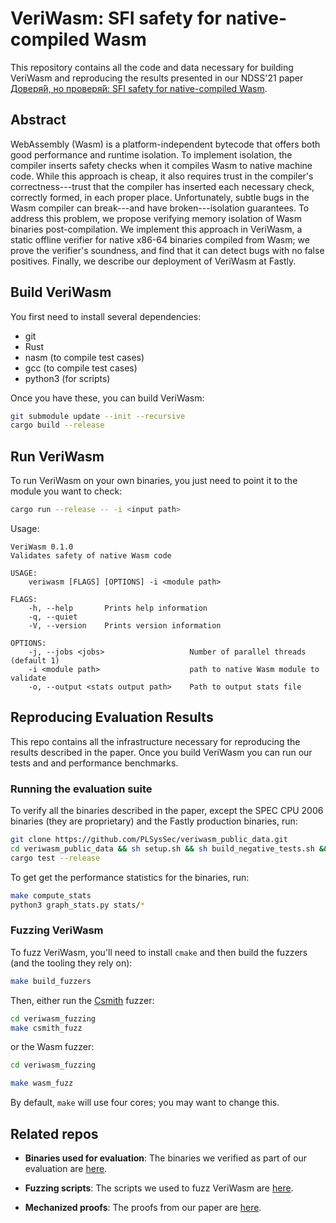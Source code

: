 # VeriWasm: SFI safety for native-compiled Wasm

This repository contains all the code and data necessary for building VeriWasm and reproducing the results presented in our NDSS'21 paper [Доверя́й, но проверя́й: SFI safety for native-compiled Wasm](http://cseweb.ucsd.edu/~dstefan/pubs/johnson:2021:veriwasm.pdf).  
  
## Abstract  
WebAssembly (Wasm) is a platform-independent bytecode that offers both good performance and runtime isolation. To implement isolation, the compiler inserts safety checks when it compiles Wasm to native machine code. While this approach is cheap, it also requires trust in the compiler's correctness---trust that the compiler has inserted each necessary check, correctly formed, in each proper place. Unfortunately, subtle bugs in the Wasm compiler can break---and have broken---isolation guarantees. To address this problem, we propose verifying memory isolation of Wasm binaries post-compilation. We implement this approach in VeriWasm, a static offline verifier for native x86-64 binaries compiled from Wasm; we prove the verifier's soundness, and find that it can detect bugs with no false positives. Finally, we describe our deployment of VeriWasm at Fastly.

## Build VeriWasm

You first need to install several dependencies:

- git
- Rust
- nasm (to compile test cases)
- gcc (to compile test cases)
- python3 (for scripts)

Once you have these, you can build VeriWasm:

```bash
git submodule update --init --recursive
cargo build --release
```

## Run VeriWasm

To run VeriWasm on your own binaries, you just need to point it to the module you want to check:

```bash
cargo run --release -- -i <input path> 
```

Usage:  

```
VeriWasm 0.1.0
Validates safety of native Wasm code

USAGE:
    veriwasm [FLAGS] [OPTIONS] -i <module path>

FLAGS:
    -h, --help       Prints help information
    -q, --quiet      
    -V, --version    Prints version information

OPTIONS:
    -j, --jobs <jobs>                   Number of parallel threads (default 1)
    -i <module path>                    path to native Wasm module to validate
    -o, --output <stats output path>    Path to output stats file
```

## Reproducing Evaluation Results

This repo contains all the infrastructure necessary for reproducing the results described in the paper. Once you build VeriWasm you can run our tests and and performance benchmarks.

### Running the evaluation suite

To verify all the binaries described in the paper, except the SPEC CPU 2006 binaries (they are proprietary) and the Fastly production binaries, run:

```bash
git clone https://github.com/PLSysSec/veriwasm_public_data.git
cd veriwasm_public_data && sh setup.sh && sh build_negative_tests.sh && cd ..
cargo test --release
```

To get get the performance statistics for the binaries, run:

```bash
make compute_stats
python3 graph_stats.py stats/*
```

### Fuzzing VeriWasm

To fuzz VeriWasm, you'll need to install `cmake` and then build the fuzzers (and the tooling they rely on):

```bash
make build_fuzzers
```

Then, either run the  [Csmith](https://embed.cs.utah.edu/csmith/) fuzzer:

```bash
cd veriwasm_fuzzing
make csmith_fuzz
```

or the Wasm fuzzer:    

```bash
cd veriwasm_fuzzing

make wasm_fuzz
```

By default, `make` will use four cores; you may want to change this.

## Related repos

- **Binaries used for evaluation**: The binaries we verified as part of our evaluation are [here](https://github.com/PLSysSec/veriwasm_public_data.git).

- **Fuzzing scripts**: The scripts we used to fuzz VeriWasm are [here](https://github.com/PLSysSec/veriwasm_fuzzing).

- **Mechanized proofs**: The proofs from our paper are [here](https://github.com/PLSysSec/veriwasm-verification).
